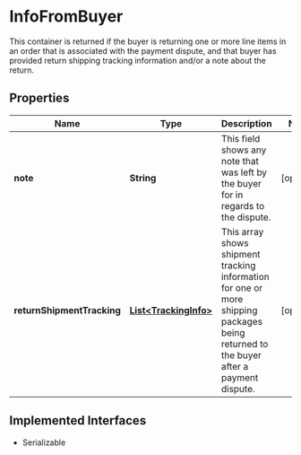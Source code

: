 

# InfoFromBuyer

This container is returned if the buyer is returning one or more line items in an order that is associated with the payment dispute, and that buyer has provided return shipping tracking information and/or a note about the return.
## Properties

Name | Type | Description | Notes
------------ | ------------- | ------------- | -------------
**note** | **String** | This field shows any note that was left by the buyer for in regards to the dispute. |  [optional]
**returnShipmentTracking** | [**List&lt;TrackingInfo&gt;**](TrackingInfo.md) | This array shows shipment tracking information for one or more shipping packages being returned to the buyer after a payment dispute. |  [optional]


## Implemented Interfaces

* Serializable


